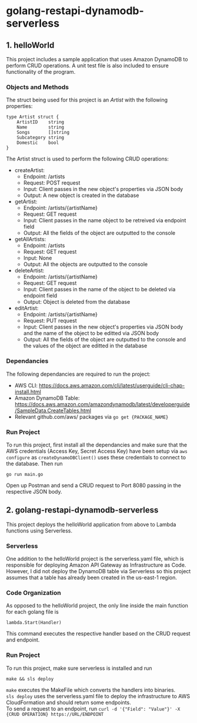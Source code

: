 # golang-restapi-dynamodb-serverless

## 1. helloWorld

This project includes a sample application that uses Amazon DynamoDB to perform CRUD operations. A unit test file is also included to ensure functionality of the program.

### Objects and Methods

The struct being used for this project is an *Artist* with the following properties:

```
type Artist struct {
	ArtistID    string
	Name        string
	Songs       []string
	Subcategory string
	Domestic    bool
}
```

The Artist struct is used to perform the following CRUD operations:

* createArtist: 
  * Endpoint: /artists
  * Request: POST request 
  * Input: Client passes in the new object's properties via JSON body
  * Output: A new object is created in the database
* getArtist:
  * Endpoint: /artists/{artistName}
  * Request: GET request 
  * Input: Client passes in the name object to be retreived via endpoint field
  * Output: All the fields of the object are outputted to the console
* getAllArtists:
  * Endpoint: /artists
  * Request: GET request 
  * Input: None
  * Output: All the objects are outputted to the console
* deleteArtist:
  * Endpoint: /artists/{artistName}
  * Request: GET request 
  * Input: Client passes in the name of the object to be deleted via endpoint field
  * Output: Object is deleted from the database
* editArtist:
  * Endpoint: /artists/{artistName}
  * Request: PUT request 
  * Input: Client passes in the new object's properties via JSON body and the name of the object to be editted via JSON body
  * Output: All the fields of the object are outputted to the console and the values of the object are editted in the database

### Dependancies

The following dependancies are required to run the project:
* AWS CLI: https://docs.aws.amazon.com/cli/latest/userguide/cli-chap-install.html
* Amazon DynamoDB Table: https://docs.aws.amazon.com/amazondynamodb/latest/developerguide/SampleData.CreateTables.html
* Relevant github.com/aws/ packages via ``` go get {PACKAGE_NAME} ```

### Run Project

To run this project, first install all the dependancies and make sure that the AWS credentials (Access Key, Secret Access Key) have been setup via ``` aws configure ``` as ``` createDynamoDBClient() ``` uses these credentials to connect to the database. Then run 

``` go run main.go ```

Open up Postman and send a CRUD request to Port 8080 passing in the respective JSON body.

## 2. golang-restapi-dynamodb-serverless

This project deploys the helloWorld application from above to Lambda functions using Serverless.

### Serverless

One addition to the helloWorld project is the serverless.yaml file, which is responsible for deploying Amazon API Gateway as Infrastructure as Code. However, I did not deploy the DynamoDB table via Serverless so this project assumes that a table has already been created in the us-east-1 region.

### Code Organization

As opposed to the helloWorld project, the only line inside the main function for each golang file is

``` lambda.Start(Handler) ```

This command executes the respective handler based on the CRUD request and endpoint.

### Run Project

To run this project, make sure serverless is installed and run

``` make && sls deploy ```

``` make ``` executes the MakeFile which converts the handlers into binaries. <br />
``` sls deploy ``` uses the serverless.yaml file to deploy the infrastructure to AWS CloudFormation and should return some endpoints. <br />
To send a request to an endpoint, run
``` curl -d '{"Field": "Value"}' -X {CRUD OPERATION} https://URL/ENDPOINT ```

